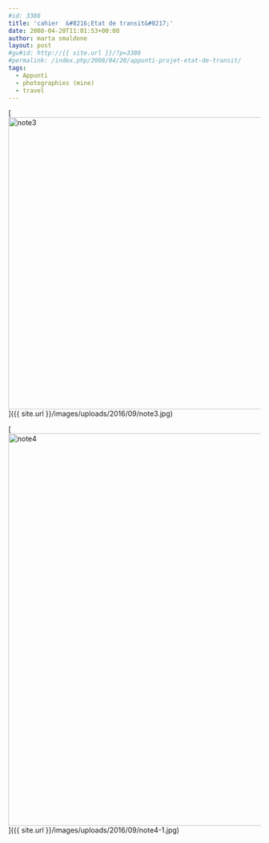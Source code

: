 ```yaml
---
#id: 3386
title: 'cahier  &#8216;Etat de transit&#8217;'
date: 2008-04-20T11:01:53+00:00
author: marta smaldone
layout: post
#gu#id: http://{{ site.url }}/?p=3386
#permalink: /index.php/2008/04/20/appunti-projet-etat-de-transit/
tags:
  - Appunti
  - photographies (mine)
  - travel
---
```

[<img class="aligncenter wp-image-3393 size-full" src="{{ site.url }}/images/uploads/2016/09/note3.jpg" alt="note3" width="750" height="582" srcset="{{ site.url }}/images/uploads/2016/09/note3.jpg 750w, {{ site.url }}/images/uploads/2016/09/note3-300x233.jpg 300w" sizes="(max-width: 750px) 100vw, 750px" />]({{ site.url }}/images/uploads/2016/09/note3.jpg)

[<img class="aligncenter wp-image-3388 size-full" src="{{ site.url }}/images/uploads/2016/09/note4-1.jpg" alt="note4" width="590" height="782" srcset="{{ site.url }}/images/uploads/2016/09/note4-1.jpg 590w, {{ site.url }}/images/uploads/2016/09/note4-1-226x300.jpg 226w" sizes="(max-width: 590px) 100vw, 590px" />]({{ site.url }}/images/uploads/2016/09/note4-1.jpg)